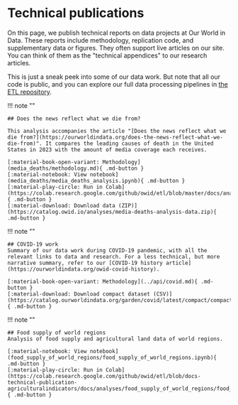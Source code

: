 # Technical publications

On this page, we publish technical reports on data projects at Our World in Data. These reports include methodology, replication code, and supplementary data or figures. They often support live articles on our site. You can think of them as the "technical appendices" to our research articles.

This is just a sneak peek into some of our data work. But note that all our code is public, and you can explore our full data processing pipelines in [the ETL repository](https://github.com/owid/etl).


!!! note ""

    ## Does the news reflect what we die from?

    This analysis accompanies the article "[Does the news reflect what we die from?](https://ourworldindata.org/does-the-news-reflect-what-we-die-from)". It compares the leading causes of death in the United States in 2023 with the amount of media coverage each receives.

    [:material-book-open-variant: Methodology](media_deaths/methodology.md){ .md-button }
    [:material-notebook: View notebook](media_deaths/media_deaths_analysis.ipynb){ .md-button }
    [:material-play-circle: Run in Colab](https://colab.research.google.com/github/owid/etl/blob/master/docs/analyses/media_deaths/media_deaths_analysis.ipynb){ .md-button }
    [:material-download: Download data (ZIP)](https://catalog.owid.io/analyses/media-deaths-analysis-data.zip){ .md-button }


!!! note ""

    ## COVID-19 work
    Summary of our data work during COVID-19 pandemic, with all the relevant links to data and research. For a less technical, but more narrative summary, refer to our [COVID-19 history article](https://ourworldindata.org/owid-covid-history).

    [:material-book-open-variant: Methodology](../api/covid.md){ .md-button }
    [:material-download: Download compact dataset (CSV)](https://catalog.ourworldindata.org/garden/covid/latest/compact/compact.csv){ .md-button }

!!! note ""

    ## Food supply of world regions
    Analysis of food supply and agricultural land data of world regions.

    [:material-notebook: View notebook](food_supply_of_world_regions/food_supply_of_world_regions.ipynb){ .md-button }
    [:material-play-circle: Run in Colab](https://colab.research.google.com/github/owid/etl/blob/docs-technical-publication-agriculturalindicators/docs/analyses/food_supply_of_world_regions/food_supply_of_world_regions.ipynb){ .md-button }
